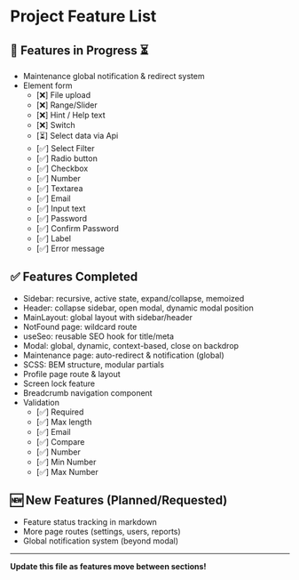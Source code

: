 # Project Feature List

## 🚧 Features in Progress ⏳
- Maintenance global notification & redirect system
- Element form
    - [❌] File upload
    - [❌] Range/Slider
    - [❌] Hint / Help text
    - [❌] Switch
    - [⏳] Select data via Api
    - [✅] Select Filter
    - [✅] Radio button
    - [✅] Checkbox
    - [✅] Number
    - [✅] Textarea
    - [✅] Email
    - [✅] Input text
    - [✅] Password
    - [✅] Confirm Password
    - [✅] Label
    - [✅] Error message


## ✅ Features Completed
- Sidebar: recursive, active state, expand/collapse, memoized
- Header: collapse sidebar, open modal, dynamic modal position
- MainLayout: global layout with sidebar/header
- NotFound page: wildcard route
- useSeo: reusable SEO hook for title/meta
- Modal: global, dynamic, context-based, close on backdrop
- Maintenance page: auto-redirect & notification (global)
- SCSS: BEM structure, modular partials
- Profile page route & layout
- Screen lock feature
- Breadcrumb navigation component
- Validation
    - [✅] Required
    - [✅] Max length
    - [✅] Email
    - [✅] Compare
    - [✅] Number
    - [✅] Min Number
    - [✅] Max Number
## 🆕 New Features (Planned/Requested)
- Feature status tracking in markdown
- More page routes (settings, users, reports)
- Global notification system (beyond modal)

---

**Update this file as features move between sections!**
